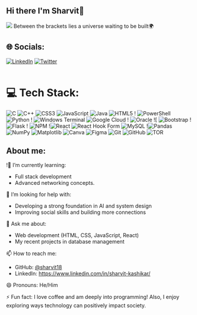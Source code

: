 ## Hi there I'm Sharvit👋
[![](https://visitcount.itsvg.in/api?id=Ro706&label=Profile%20Views&color=1&pretty=false)](https://visitcount.itsvg.in)
Between the brackets lies a universe waiting to be built🌍

## 🌐 Socials:
[![LinkedIn](https://img.shields.io/badge/LinkedIn-%230077B5.svg?logo=linkedin&logoColor=white)](https://www.linkedin.com/in/sharvit-kashikar/) [![Twitter](https://img.shields.io/badge/Twitter-%231DA1F2.svg?logo=Twitter&logoColor=white)](https://x.com/skkashikar?s=21)  <br/>
  <br/>

# 💻 Tech Stack:
![C](https://img.shields.io/badge/c-%2300599C.svg?style=for-the-badge&logo=c&logoColor=white) ![C++](https://img.shields.io/badge/c++-%2300599C.svg?style=for-the-badge&logo=c%2B%2B&logoColor=white) ![CSS3](https://img.shields.io/badge/css3-%231572B6.svg?style=for-the-badge&logo=css3&logoColor=white) ![JavaScript](https://img.shields.io/badge/javascript-%23323330.svg?style=for-the-badge&logo=javascript&logoColor=%23F7DF1E) ![Java](https://img.shields.io/badge/java-%23ED8B00.svg?style=for-the-badge&logo=openjdk&logoColor=white) ![HTML5](https://img.shields.io/badge/html5-%23E34F26.svg?style=for-the-badge&logo=html5&logoColor=white) ! ![PowerShell](https://img.shields.io/badge/PowerShell-%235391FE.svg?style=for-the-badge&logo=powershell&logoColor=white) ![Python](https://img.shields.io/badge/python-3670A0?style=for-the-badge&logo=python&logoColor=ffdd54) ! ![Windows Terminal](https://img.shields.io/badge/Windows%20Terminal-%234D4D4D.svg?style=for-the-badge&logo=windows-terminal&logoColor=white) ![Google Cloud](https://img.shields.io/badge/GoogleCloud-%234285F4.svg?style=for-the-badge&logo=google-cloud&logoColor=white) ! ![Oracle](https://img.shields.io/badge/Oracle-F80000?style=for-the-badge&logo=oracle&logoColor=white) ![ ![Bootstrap](https://img.shields.io/badge/bootstrap-%238511FA.svg?style=for-the-badge&logo=bootstrap&logoColor=white) !![Flask](https://img.shields.io/badge/flask-%23000.svg?style=for-the-badge&logo=flask&logoColor=white) ! ![NPM](https://img.shields.io/badge/NPM-%23CB3837.svg?style=for-the-badge&logo=npm&logoColor=white) !![React](https://img.shields.io/badge/react-%2320232a.svg?style=for-the-badge&logo=react&logoColor=%2361DAFB) ![React Hook Form](https://img.shields.io/badge/React%20Hook%20Form-%23EC5990.svg?style=for-the-badge&logo=reacthookform&logoColor=white)  ![MySQL](https://img.shields.io/badge/mysql-4479A1.svg?style=for-the-badge&logo=mysql&logoColor=white) !![Pandas](https://img.shields.io/badge/pandas-%23150458.svg?style=for-the-badge&logo=pandas&logoColor=white) ![NumPy](https://img.shields.io/badge/numpy-%23013243.svg?style=for-the-badge&logo=numpy&logoColor=white) ![Matplotlib](https://img.shields.io/badge/Matplotlib-%23ffffff.svg?style=for-the-badge&logo=Matplotlib&logoColor=black) ![Canva](https://img.shields.io/badge/Canva-%2300C4CC.svg?style=for-the-badge&logo=Canva&logoColor=white) ![Figma](https://img.shields.io/badge/figma-%23F24E1E.svg?style=for-the-badge&logo=figma&logoColor=white)  ![Git](https://img.shields.io/badge/git-%23F05033.svg?style=for-the-badge&logo=git&logoColor=white) ![GitHub](https://img.shields.io/badge/github-%23121011.svg?style=for-the-badge&logo=github&logoColor=white)  ![TOR](https://img.shields.io/badge/tor-%237E4798.svg?style=for-the-badge&logo=tor-project&logoColor=white) 



## About me:

!🌱 I’m currently learning:
- Full stack development
- Advanced networking concepts.

🤔 I’m looking for help with:
- Developing a strong foundation in AI and system design
- Improving social skills and building more connections

💬 Ask me about:
- Web development (HTML, CSS, JavaScript, React)
- My recent projects in database management 

📫 How to reach me:
- GitHub: [@sharvit18](https://github.com/sharvit18)
- LinkedIn: https://www.linkedin.com/in/sharvit-kashikar/

😄 Pronouns: He/Him

⚡ Fun fact: I love coffee and am deeply into programming! Also, I enjoy exploring ways technology can positively impact society.

